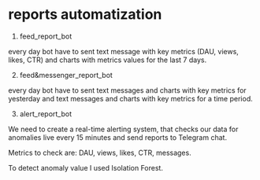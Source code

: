 # reports automatization

1. feed_report_bot

every day bot have to sent text message with key metrics (DAU, views, likes, CTR) and charts with metrics values for the last 7 days.

2. feed&messenger_report_bot

every day bot have to sent text messages and charts with key metrics for yesterday and text messages and charts with key metrics for a time period.

3. alert_report_bot

We need to create a real-time alerting system, that checks our data for anomalies live every 15 minutes and send reports to Telegram chat.

Metrics to check are: DAU, views, likes, CTR, messages.

To detect anomaly value I used Isolation Forest.